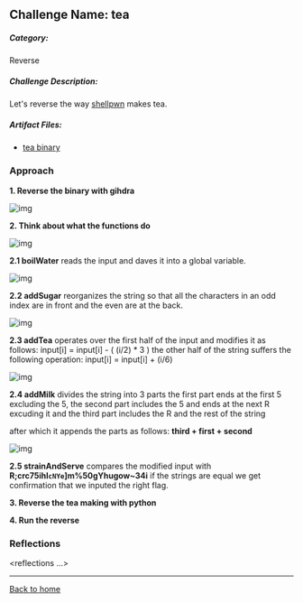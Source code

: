 ## Challenge Name: tea
##### Category: 
Reverse

##### Challenge Description: 
Let's reverse the way [shellpwn](https://ctftime.org/team/65394) makes tea.

##### Artifact Files:
* [tea binary](https://github.com/S-H-E-L-L/S.H.E.L.L-CTF-2022/blob/main/rev/tea/tea)

### Approach

**1. Reverse the binary with gihdra**

![img](https://github.com/DJMucki/Writeups/blob/main/SHELL_CTF_2022/tea/Images/tea.png)

**2. Think about what the functions do**

![img](https://github.com/DJMucki/Writeups/blob/main/SHELL_CTF_2022/tea/Images/boilWater.png)

**2.1 boilWater** reads the input and daves it into a global variable.

![img](https://github.com/DJMucki/Writeups/blob/main/SHELL_CTF_2022/tea/Images/addSugar.png)

**2.2 addSugar** reorganizes the string so that all the characters in an odd index are in front and the even are at the back.

![img](https://github.com/DJMucki/Writeups/blob/main/SHELL_CTF_2022/tea/Images/addTea.png)

**2.3 addTea** operates over the first half of the input and modifies it as follows: input[i] = input[i] - ( (i/2) * 3 )
the other half of the string suffers the following operation: input[i] = input[i] + (i/6)

![img](https://github.com/DJMucki/Writeups/blob/main/SHELL_CTF_2022/tea/Images/addMilk.png)

**2.4 addMilk** divides the string into 3 parts
the first part ends at the first 5 excluding the 5,
the second part includes the 5 and ends at the next R excuding it and
the third part includes the R and the rest of the string

after which it appends the parts as follows:  **third + first + second**

![img](https://github.com/DJMucki/Writeups/blob/main/SHELL_CTF_2022/tea/Images/strainAndServe.png)

**2.5 strainAndServe** compares the modified input with **R;crc75ihl`cNYe`]m%50gYhugow~34i**
if the strings are equal we get confirmation that we inputed the right flag.

**3. Reverse the tea making with python**

**4. Run the reverse**

### Reflections
<reflections ...>
  

---
[Back to home](https://github.com/DJMucki/SHELL_CTF_2022)
